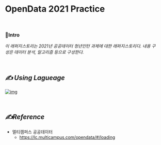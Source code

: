 # OpenData 2021 Practice

<br>

### :gem:Intro

_이 래퍼지스토리는 2021년 공공데이터 청년인턴 과제에 대한 래퍼지스토리다. 내용 구성은 데이터 분석, 알고리즘 등으로 구성한다._

<br>

## _✍ Using Lagueage_

[![img](https://camo.githubusercontent.com/dd7559df3804c36eeeb5da15bb3445ea66682b8ffc736e2dc737e1975056cbf4/68747470733a2f2f696d672e736869656c64732e696f2f62616467652f507974686f6e2d3337363641423f7374796c653d666c61742d737175617265266c6f676f3d507974686f6e266c6f676f436f6c6f723d7768697465)](https://camo.githubusercontent.com/dd7559df3804c36eeeb5da15bb3445ea66682b8ffc736e2dc737e1975056cbf4/68747470733a2f2f696d672e736869656c64732e696f2f62616467652f507974686f6e2d3337363641423f7374796c653d666c61742d737175617265266c6f676f3d507974686f6e266c6f676f436f6c6f723d7768697465)

<br>

## _✍Reference_

- 멀티캠퍼스 공공데이터 
  - https://lc.multicampus.com/opendata/#/loading

